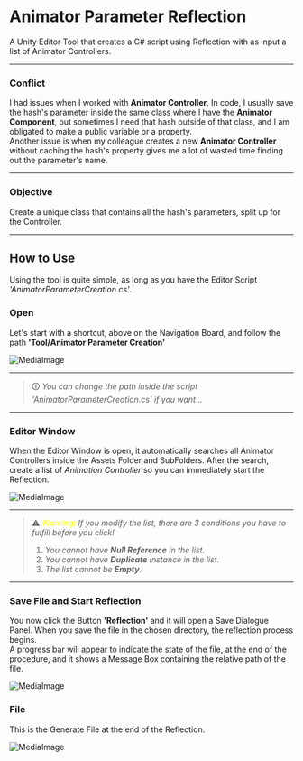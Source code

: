 # Animator Parameter Reflection
A Unity Editor Tool that creates a C# script using Reflection with as input a list of Animator Controllers.

___

### Conflict
I had issues when I worked with **Animator Controller**.
In code, I usually save the hash's parameter inside the same class where I have the **Animator Component**, but sometimes I need that hash
outside of that class, and I am obligated to make a public variable or a property.
<br>Another issue is when my colleague creates a new **Animator Controller** without caching the hash's property gives me a lot of wasted time finding out the parameter's name.

___

### Objective

Create a unique class that contains all the hash's parameters, split up for the Controller.

___

## How to Use

Using the tool is quite simple, as long as you have the Editor Script _'AnimatorParameterCreation.cs'_.

### Open

Let's start with a shortcut, above on the Navigation Board, and follow the path **'Tool/Animator Parameter Creation'**

![MediaImage](Media/Shortcut.jpg)

___

> 🛈 _You can change the path inside the script 'AnimatorParameterCreation.cs' if you want..._

___

### Editor Window

When the Editor Window is open, it automatically searches all Animator Controllers inside the Assets Folder and SubFolders.
After the search, create a list of *Animation Controller* so you can immediately start the Reflection.

![MediaImage](Media/EditorWindow.jpg)

___

> ⚠️ _<span style="color:yellow">Warning!</span> If you modify the list, there are 3 conditions you have to fulfill before you click!_
> 1. _You cannot have **Null Reference** in the list._
> 2. _You cannot have **Duplicate** instance in the list._
> 3. _The list cannot be **Empty**._

___

### Save File and Start Reflection

You now click the Button **'Reflection'** and it will open a Save Dialogue Panel. When you save the file in the chosen directory, the reflection process begins.
<br> A progress bar will appear to indicate the state of the file, at the end of the procedure, and it shows a Message Box containing the relative path of the file.

![MediaImage](Media/Reflection.gif)

### File

This is the Generate File at the end of the Reflection.

![MediaImage](Media/ReflectionFile.jpg)
 
